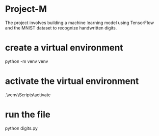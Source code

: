 # Project-M
The project involves building a machine learning model using TensorFlow and the MNIST dataset to recognize handwritten digits.

# create a virtual environment 
python -m venv venv
# activate the virtual environment
.\venv\Scripts\activate
# run the file 
python digits.py
